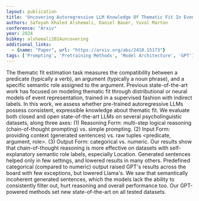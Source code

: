 ```yaml
---
layout: publication
title: 'Uncovering Autoregressive LLM Knowledge Of Thematic Fit In Event Representation'
authors: Safeyah Khaled Alshemali, Daniel Bauer, Yuval Marton
conference: "Arxiv"
year: 2024
bibkey: alshemali2024uncovering
additional_links:
  - {name: "Paper", url: "https://arxiv.org/abs/2410.15173"}
tags: ['Prompting', 'Pretraining Methods', 'Model Architecture', 'GPT']
---
```

The thematic fit estimation task measures the compatibility between a
predicate (typically a verb), an argument (typically a noun phrase), and a
specific semantic role assigned to the argument. Previous state-of-the-art work
has focused on modeling thematic fit through distributional or neural models of
event representation, trained in a supervised fashion with indirect labels. In
this work, we assess whether pre-trained autoregressive LLMs possess
consistent, expressible knowledge about thematic fit. We evaluate both closed
and open state-of-the-art LLMs on several psycholinguistic datasets, along
three axes: (1) Reasoning Form: multi-step logical reasoning (chain-of-thought
prompting) vs. simple prompting. (2) Input Form: providing context (generated
sentences) vs. raw tuples <predicate, argument, role>. (3) Output Form:
categorical vs. numeric. Our results show that chain-of-thought reasoning is
more effective on datasets with self-explanatory semantic role labels,
especially Location. Generated sentences helped only in few settings, and
lowered results in many others. Predefined categorical (compared to numeric)
output raised GPT's results across the board with few exceptions, but lowered
Llama's. We saw that semantically incoherent generated sentences, which the
models lack the ability to consistently filter out, hurt reasoning and overall
performance too. Our GPT-powered methods set new state-of-the-art on all tested
datasets.
